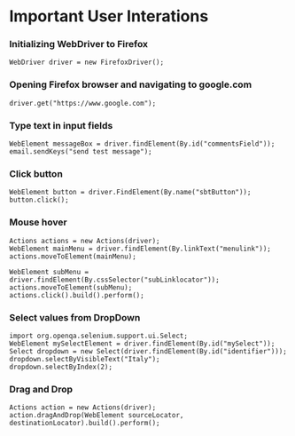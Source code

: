 # Important User Interations 

### Initializing WebDriver to Firefox

    WebDriver driver = new FirefoxDriver(); 

### Opening Firefox browser and navigating to google.com 

    driver.get("https://www.google.com"); 

### Type text in input fields
  
    WebElement messageBox = driver.findElement(By.id("commentsField")); 
    email.sendKeys("send test message"); 

### Click button 
  
    WebElement button = driver.FindElement(By.name("sbtButton")); 
    button.click(); 
  
### Mouse hover 

    Actions actions = new Actions(driver);
    WebElement mainMenu = driver.findElement(By.linkText("menulink"));
    actions.moveToElement(mainMenu);

    WebElement subMenu = driver.findElement(By.cssSelector("subLinklocator"));
    actions.moveToElement(subMenu);
    actions.click().build().perform();
  
 ### Select values from DropDown
    
    import org.openqa.selenium.support.ui.Select;
    WebElement mySelectElement = driver.findElement(By.id("mySelect"));
    Select dropdown = new Select(driver.findElement(By.id("identifier")));
    dropdown.selectByVisibleText("Italy");
    dropdown.selectByIndex(2);
    
  ### Drag and Drop 
  
    Actions action = new Actions(driver);
    action.dragAndDrop(WebElement sourceLocator, destinationLocator).build().perform();
    
    


